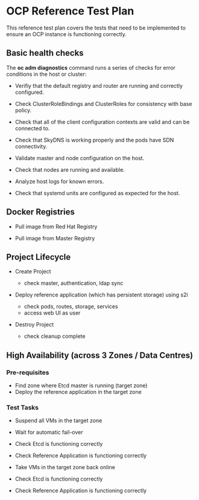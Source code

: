 # OCP Reference Test Plan

This reference test plan covers the tests that need to be implemented to ensure an OCP instance is functioning correctly.

## Basic health checks

The **oc adm diagnostics** command runs a series of checks for error conditions in the host or cluster:

- Verifiy that the default registry and router are running and correctly configured.

- Check ClusterRoleBindings and ClusterRoles for consistency with base policy.

- Check that all of the client configuration contexts are valid and can be connected to.

- Check that SkyDNS is working properly and the pods have SDN connectivity.

- Validate master and node configuration on the host.

- Check that nodes are running and available.

- Analyze host logs for known errors.

- Check that systemd units are configured as expected for the host.

## Docker Registries

- Pull image from Red Hat Registry

- Pull image from Master Registry

## Project Lifecycle

- Create Project 
    - check master, authentication, ldap sync

- Deploy reference application (which has persistent storage) using s2i
    - check pods, routes, storage, services
    - access web UI as user

- Destroy Project 
    - check cleanup complete

## High Availability (across 3 Zones / Data Centres)

### Pre-requisites

- Find zone where Etcd master is running (target zone)
- Deploy the reference application in the target zone

### Test Tasks

- Suspend all VMs in the target zone

- Wait for automatic fail-over

- Check Etcd is functioning correctly

- Check Reference Application is functioning correctly

- Take VMs in the target zone back online

- Check Etcd is functioning correctly

- Check Reference Application is functioning correctly